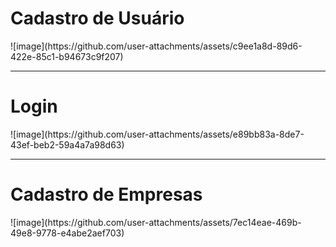 <h1>Cadastro de Usuário</h1>
![image](https://github.com/user-attachments/assets/c9ee1a8d-89d6-422e-85c1-b94673c9f207)
<hr>
<h1>Login</h1>
![image](https://github.com/user-attachments/assets/e89bb83a-8de7-43ef-beb2-59a4a7a98d63)
<hr>
<h1>Cadastro de Empresas</h1>
![image](https://github.com/user-attachments/assets/7ec14eae-469b-49e8-9778-e4abe2aef703)
